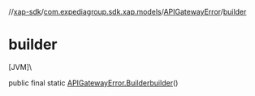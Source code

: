 //[xap-sdk](../../../index.md)/[com.expediagroup.sdk.xap.models](../index.md)/[APIGatewayError](index.md)/[builder](builder.md)

# builder

[JVM]\

public final static [APIGatewayError.Builder](-builder/index.md)[builder](builder.md)()
